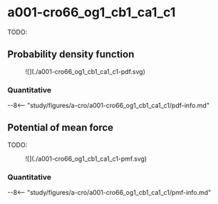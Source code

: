# a001-cro66_og1_cb1_ca1_c1

TODO:

<div id="rogfp-view" class="mol-container"></div>
<script>
var uri = 'https://files.rcsb.org/view/1jc0.pdb';
jQuery.ajax( uri, {
    success: function(data) {
        // https://3dmol.org/doc/GLViewer.html
        let viewer = $3Dmol.createViewer(
            document.querySelector('#rogfp-view'),
            { backgroundAlpha: '0.0' }
        );
        let resi1 = 66;
        viewer.addModel( data, 'pdb' );
        viewer.setStyle({chain: 'A'}, {cartoon: {color: 'spectrum', opacity: 0.65}});
        viewer.setStyle({chain: 'A', resi: 66}, {stick: {}, cartoon: {color: "spectrum", opacity: 0.65}});
        viewer.setStyle({chain: 'A', resi: 145}, {stick: {}, cartoon: {color: "spectrum", opacity: 0.65}});
        viewer.setStyle({chain: 'A', resi: 146}, {stick: {}, cartoon: {color: "spectrum", opacity: 0.65}});
        viewer.setStyle({chain: 'A', resi: 147}, {stick: {}, cartoon: {color: "spectrum", opacity: 0.65}});
        viewer.setStyle({chain: 'A', resi: 148}, {stick: {}, cartoon: {color: "spectrum", opacity: 0.65}});
        viewer.setStyle({chain: 'A', resi: 203}, {stick: {}, cartoon: {color: "spectrum", opacity: 0.65}});
        viewer.setStyle({chain: 'A', resi: 204}, {stick: {}, cartoon: {color: "spectrum", opacity: 0.65}});
        viewer.setStyle({chain: 'A', resi: 205}, {stick: {}, cartoon: {color: "spectrum", opacity: 0.65}});
        viewer.setStyle({chain: 'A', resi: 222}, {stick: {}, cartoon: {color: "spectrum", opacity: 0.65}});
        viewer.addLabel("OG1", {}, {chain: "A", resi: resi1, atom: "OG1"})
        viewer.addLabel("CB1", {}, {chain: "A", resi: resi1, atom: "CB1"})
        viewer.addLabel("CA1", {}, {chain: "A", resi: resi1, atom: "CA1"})
        viewer.addLabel("C1", {}, {chain: "A", resi: resi1, atom: "C1"})
        viewer.setStyle({chain: 'B'}, {});
        viewer.setStyle({chain: 'C'}, {});
        viewer.setView([ -178.54845283019642, -8.287854743737649, -41.32961916913211, 96.76437948169743, 0.12322892294046181, -0.986881068950569, 0.04557929448433187, 0.0938238573723442 ]);
        //viewer.zoomTo({chain: "A"})
        viewer.setClickable({}, true, function(atom,viewer,event,container) {
            console.log(viewer.getView());
        });
        viewer.render();
    },
    error: function(hdr, status, err) {
        console.error( "Failed to load " + uri + ": " + err );
    },
});
</script>

## Probability density function

<figure markdown>
![](./a001-cro66_og1_cb1_ca1_c1-pdf.svg)
</figure>

### Quantitative

--8<-- "study/figures/a-cro/a001-cro66_og1_cb1_ca1_c1/pdf-info.md"

## Potential of mean force

TODO:

<figure markdown>
![](./a001-cro66_og1_cb1_ca1_c1-pmf.svg)
</figure>

### Quantitative

--8<-- "study/figures/a-cro/a001-cro66_og1_cb1_ca1_c1/pmf-info.md"
